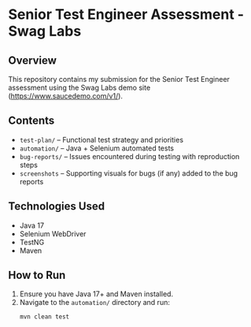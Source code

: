 # Senior Test Engineer Assessment - Swag Labs

## Overview
This repository contains my submission for the Senior Test Engineer assessment using the Swag Labs demo site (https://www.saucedemo.com/v1/).

## Contents
- `test-plan/` – Functional test strategy and priorities
- `automation/` – Java + Selenium automated tests
- `bug-reports/` – Issues encountered during testing with reproduction steps
- `screenshots` – Supporting visuals for bugs (if any) added to the bug reports

## Technologies Used
- Java 17
- Selenium WebDriver
- TestNG
- Maven

## How to Run
1. Ensure you have Java 17+ and Maven installed.
2. Navigate to the `automation/` directory and run:
   ```bash
   mvn clean test 
   ```
    
   
   
